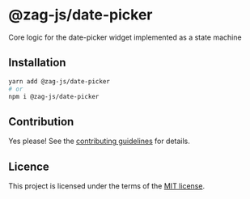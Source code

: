 # @zag-js/date-picker

Core logic for the date-picker widget implemented as a state machine

## Installation

```sh
yarn add @zag-js/date-picker
# or
npm i @zag-js/date-picker
```

## Contribution

Yes please! See the [contributing guidelines](https://github.com/chakra-ui/zag/blob/main/CONTRIBUTING.md) for details.

## Licence

This project is licensed under the terms of the [MIT license](https://github.com/chakra-ui/zag/blob/main/LICENSE).
